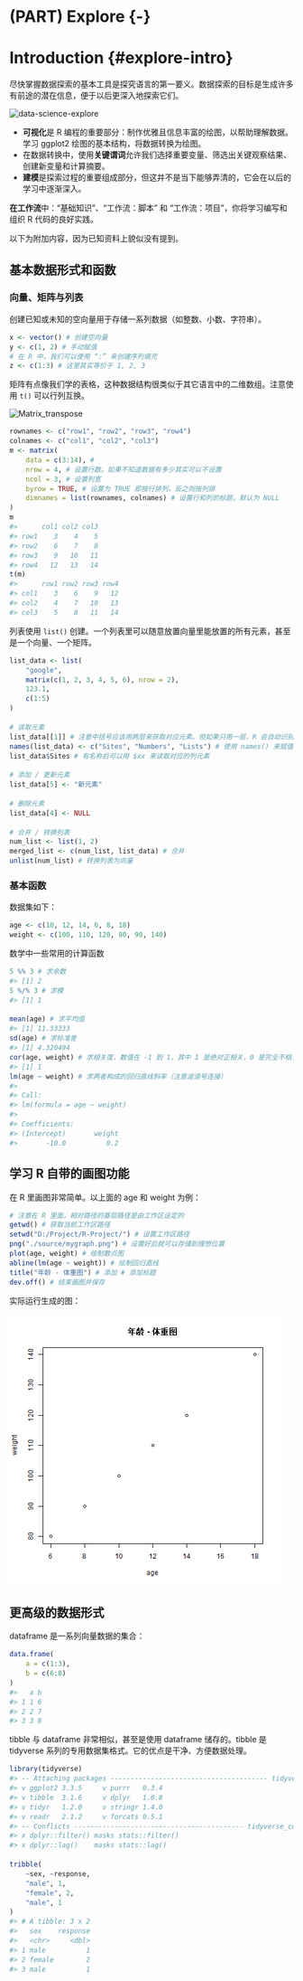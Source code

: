 # (PART) Explore {-}

# Introduction {#explore-intro}



尽快掌握数据探索的基本工具是探究语言的第一要义。数据探索的目标是生成许多有前途的潜在信息，便于以后更深入地探索它们。

![data-science-explore](https://d33wubrfki0l68.cloudfront.net/795c039ba2520455d833b4034befc8cf360a70ba/558a5/diagrams/data-science-explore.png)

- **可视化**是 R 编程的重要部分：制作优雅且信息丰富的绘图，以帮助理解数据。学习 ggplot2 绘图的基本结构，将数据转换为绘图。
- 在数据转换中，使用**关键谓词**允许我们选择重要变量、筛选出关键观察结果、创建新变量和计算摘要。
- **建模**是探索过程的重要组成部分，但这并不是当下能够弄清的，它会在以后的学习中逐渐深入。

**在工作流**中：“基础知识”、“工作流：脚本” 和 “工作流：项目”，你将学习编写和组织 R 代码的良好实践。

以下为附加内容，因为已知资料上貌似没有提到。

## 基本数据形式和函数

### 向量、矩阵与列表

创建已知或未知的空向量用于存储一系列数据（如整数、小数、字符串）。


```r
x <- vector() # 创建空向量
y <- c(1, 2) # 手动赋值
# 在 R 中，我们可以使用 “:” 来创建序列填充
z <- c(1:3) # 这里其实等价于 1, 2, 3
```

矩阵有点像我们学的表格，这种数据结构很类似于其它语言中的二维数组。注意使用 `t()` 可以行列互换。

![Matrix_transpose](https://www.runoob.com/wp-content/uploads/2020/07/Matrix_transpose.gif)


```r
rownames <- c("row1", "row2", "row3", "row4")
colnames <- c("col1", "col2", "col3")
m <- matrix(
    data = c(3:14), #
    nrow = 4, # 设置行数。如果不知道数据有多少其实可以不设置
    ncol = 3, # 设置列宽
    byrow = TRUE, # 设置为 TRUE 即按行排列，反之则按列排
    dimnames = list(rownames, colnames) # 设置行和列的标题，默认为 NULL
)
m
#>      col1 col2 col3
#> row1    3    4    5
#> row2    6    7    8
#> row3    9   10   11
#> row4   12   13   14
t(m)
#>      row1 row2 row3 row4
#> col1    3    6    9   12
#> col2    4    7   10   13
#> col3    5    8   11   14
```

列表使用 `list()` 创建。一个列表里可以随意放置向量里能放置的所有元素，甚至是一个向量、一个矩阵。


```r
list_data <- list(
    "google",
    matrix(c(1, 2, 3, 4, 5, 6), nrow = 2),
    123.1,
    c(1:5)
)

# 读取元素
list_data[[1]] # 注意中括号应该用两层来获取对应元素。但如果只用一层，R 会自动识别并修正
names(list_data) <- c("Sites", "Numbers", "Lists") # 使用 names() 来赋值名称
list_data$Sites # 有名称后可以用 $xx 来读取对应的列元素

# 添加 / 更新元素
list_data[5] <- "新元素"

# 删除元素
list_data[4] <- NULL

# 合并 / 转换列表
num_list <- list(1, 2)
merged_list <- c(num_list, list_data) # 合并
unlist(num_list) # 转换列表为向量
```

### 基本函数

数据集如下：


```r
age <- c(10, 12, 14, 6, 8, 18)
weight <- c(100, 110, 120, 80, 90, 140)
```

数学中一些常用的计算函数


```r
5 %% 3 # 求余数
#> [1] 2
5 %/% 3 # 求模
#> [1] 1

mean(age) # 求平均值
#> [1] 11.33333
sd(age) # 求标准差
#> [1] 4.320494
cor(age, weight) # 求相关度，数值在 -1 到 1，其中 1 是绝对正相关，0 是完全不相关，-1 是绝对负相关
#> [1] 1
lm(age ~ weight) # 求两者构成的回归直线斜率（注意波浪号连接）
#> 
#> Call:
#> lm(formula = age ~ weight)
#> 
#> Coefficients:
#> (Intercept)       weight  
#>       -10.0          0.2
```

## 学习 R 自带的画图功能

在 R 里画图非常简单。以上面的 age 和 weight 为例：


```r
# 注意在 R 里面，相对路径的基层路径是由工作区设定的
getwd() # 获取当前工作区路径
setwd("D:/Project/R-Project/") # 设置工作区路径
png("./source/mygraph.png") # 设置好后就可以存储到理想位置
plot(age, weight) # 绘制散点图
abline(lm(age ~ weight)) # 绘制回归直线
title("年龄 - 体重图") # 添加 # 添加标题
dev.off() # 结束画图并保存
```

实际运行生成的图：

![mygraph](./source/mygraph.png)

## 更高级的数据形式

dataframe 是一系列向量数据的集合：


```r
data.frame(
    a = c(1:3),
    b = c(6:8)
)
#>   a b
#> 1 1 6
#> 2 2 7
#> 3 3 8
```

tibble 与 dataframe 非常相似，甚至是使用 dataframe 储存的。tibble 是 tidyverse 系列的专用数据集格式。它的优点是干净、方便数据处理。


```r
library(tidyverse)
#> -- Attaching packages --------------------------------------- tidyverse 1.3.1 --
#> v ggplot2 3.3.5     v purrr   0.3.4
#> v tibble  3.1.6     v dplyr   1.0.8
#> v tidyr   1.2.0     v stringr 1.4.0
#> v readr   2.1.2     v forcats 0.5.1
#> -- Conflicts ------------------------------------------ tidyverse_conflicts() --
#> x dplyr::filter() masks stats::filter()
#> x dplyr::lag()    masks stats::lag()

tribble(
    ~sex, ~response,
    "male", 1,
    "female", 2,
    "male", 1
)
#> # A tibble: 3 x 2
#>   sex    response
#>   <chr>     <dbl>
#> 1 male          1
#> 2 female        2
#> 3 male          1
```
